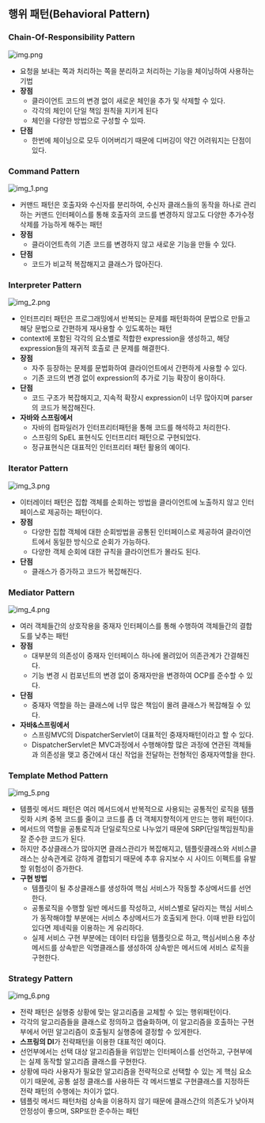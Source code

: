 ## 행위 패턴(Behavioral Pattern)

### Chain-Of-Responsibility Pattern

![img.png](../assets/COR_pattern.png)

- 요청을 보내는 쪽과 처리하는 쪽을 분리하고 처리하는 기능을 체이닝하여 사용하는 기법
- **장점**
    - 클라이언트 코드의 변경 없이 새로운 체인을 추가 및 삭제할 수 있다.
    - 각각의 체인이 단일 책임 원칙을 지키게 된다
    - 체인을 다양한 방법으로 구성할 수 있따.
- **단점**
    - 한번에 체이닝으로 모두 이어버리기 때문에 디버깅이 약간 어려워지는 단점이 있다.

### Command Pattern

![img_1.png](../assets/command_pattern.png)

- 커맨드 패턴은 호출자와 수신자를 분리하여, 수신자 클래스들의 동작을 하나로 관리하는 커맨드 인터페이스를 통해 호출자의 코드를 변경하지 않고도 다양한 추가수정삭제를 가능하게 해주는 패턴
- **장점**
    - 클라이언트측의 기존 코드를 변경하지 않고 새로운 기능을 만들 수 있다.
- **단점**
    - 코드가 비교적 복잡해지고 클래스가 많아진다.

### Interpreter Pattern

![img_2.png](../assets/interpreter_pattern.png)

- 인터프리터 패턴은 프로그래밍에서 반복되는 문제를 패턴화하여 문법으로 만들고 해당 문법으로 간편하게 재사용할 수 있도록하는 패턴
- context에 포함된 각각의 요소별로 적합한 expression을 생성하고, 해당 expression들의 재귀적 호출로 큰 문제를 해결한다.
- **장점**
    - 자주 등장하는 문제를 문법화하여 클라이언트에서 간편하게 사용할 수 있다.
    - 기존 코드의 변경 없이 expression의 추가로 기능 확장이 용이하다.
- **단점**
    - 코드 구조가 복잡해지고, 지속적 확장시 expression이 너무 많아지며 parser의 코드가 복잡해진다.
- **자바와 스프링에서**
    - 자바의 컴파일러가 인터프리터패턴을 통해 코드를 해석하고 처리한다.
    - 스프링의 SpEL 표현식도 인터프리터 패턴으로 구현되었다.
    - 정규표현식은 대표적인 인터프리터 패턴 활용의 예이다.

### Iterator Pattern

![img_3.png](../assets/iterrator_pattern.png)

- 이터레이터 패턴은 집합 객체를 순회하는 방법을 클라이언트에 노출하지 않고 인터페이스로 제공하는 패턴이다.
- **장점**
    - 다양한 집합 객체에 대한 순회방법을 공통된 인터페이스로 제공하여 클라이언트에서 동일한 방식으로 순회가 가능하다.
    - 다양한 객체 순회에 대한 규칙을 클라이언트가 몰라도 된다.
- **단점**
    - 클래스가 증가하고 코드가 복잡해진다.


### Mediator Pattern

![img_4.png](../assets/mediator_pattern.png)

- 여러 객체들간의 상호작용을 중재자 인터페이스를 통해 수행하여 객체들간의 결합도를 낮추는 패턴
- **장점**
    - 대부분의 의존성이 중재자 인터페이스 하나에 몰려있어 의존관계가 간결해진다.
    - 기능 변경 시 컴포넌트의 변경 없이 중재자만을 변경하여 OCP를 준수할 수 있다.
- **단점**
    - 중재자 역할을 하는 클래스에 너무 많은 책임이 몰려 클래스가 복잡해질 수 있다.
- **자바&스프링에서**
    - 스프링MVC의 DispatcherServlet이 대표적인 중재자패턴이라고 할 수 있다.
    - DispatcherServlet은 MVC과정에서 수행해야할 많은 과정에 연관된 객체들과 의존성을 맺고 중간에서 대신 작업을 전달하는 전형적인 중재자역할을 한다.

### Template Method Pattern

![img_5.png](../assets/template_mathod_pattern.png)

- 템플릿 메서드 패턴은 여러 메서드에서 반복적으로 사용되는 공통적인 로직을 템플릿화 시켜 중복 코드를 줄이고 코드를 좀 더 객체지향적이게 만드는 행위 패턴이다.
- 메서드의 역할을 공통로직과 단일로직으로 나누었기 때문에 SRP(단일책임원칙)을 잘 준수한 코드가 된다.
- 하지만 추상클래스가 많아지면 클래스관리가 복잡해지고, 템플릿클래스와 서비스클래스는 상속관계로 강하게 결합되기 때문에 추후 유지보수 시 사이드 이펙트를 유발할 위험성이 증가한다.
- **구현 방법**
    - 템플릿이 될 추상클래스를 생성하여 핵심 서비스가 작동할 추상메서드를 선언한다.
    - 공통로직을 수행할 일반 메서드를 작성하고, 서비스별로 달라지는 핵심 서비스가 동작해야할 부분에는 서비스 추상메서드가 호출되게 한다. 이때 반환 타입이 있다면 제네릭을 이용하는 게 유리하다.
    - 실제 서비스 구현 부분에는 데이터 타입을 템플릿으로 하고, 핵심서비스용 추상메서드를 상속받은 익명클래스를 생성하여 상속받은 메서드에 서비스 로직을 구현한다.

### Strategy Pattern

![img_6.png](../assets/strategy_pattern.png)

- 전략 패턴은 실행중 상황에 맞는 알고리즘을 교체할 수 있는 행위패턴이다.
- 각각의 알고리즘들을 클래스로 정의하고 캡슐화하며, 이 알고리즘을 호출하는 구현부에서 어떤 알고리즘이 호출될지 실행중에 결정할 수 있게한다.
- **스프링의 DI**가 전략패턴을 이용한 대표적인 예이다.
- 선언부에서는 선택 대상 알고리즘들을 위임받는 인터페이스를 선언하고, 구현부에는 실제 동작할 알고리즘 클래스를 구현한다.
- 상황에 따라 사용자가 필요한 알고리즘을 전략적으로 선택할 수 있는 게 핵심 요소이기 때문에, 공통 설정 클래스를 사용하든 각 메서드별로 구현클래스를 지정하든 전략 패턴의 수행에는 차이가 없다.
- 템플릿 메서드 패턴처럼 상속을 이용하지 않기 때문에 클래스간의 의존도가 낮아져 안정성이 좋으며, SRP또한 준수하는 패턴